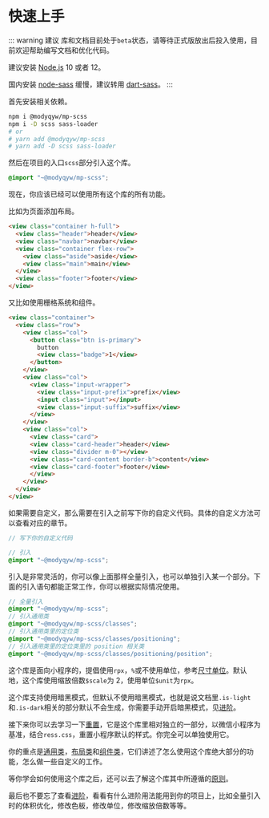 # 快速上手

::: warning 建议
库和文档目前处于`beta`状态，请等待正式版放出后投入使用，目前欢迎帮助编写文档和优化代码。

建议安装 [Node.js](https://nodejs.org/en/) 10 或者 12。

国内安装 [node-sass](https://github.com/sass/node-sass#readme) 缓慢，建议转用 [dart-sass](https://github.com/sass/dart-sass#readme)。
:::

首先安装相关依赖。

```sh
npm i @modyqyw/mp-scss
npm i -D scss sass-loader
# or
# yarn add @modyqyw/mp-scss
# yarn add -D scss sass-loader
```

然后在项目的入口`scss`部分引入这个库。

```scss
@import "~@modyqyw/mp-scss";
```

现在，你应该已经可以使用所有这个库的所有功能。

比如为页面添加布局。

```html
<view class="container h-full">
  <view class="header">header</view>
  <view class="navbar">navbar</view>
  <view class="container flex-row">
    <view class="aside">aside</view>
    <view class="main">main</view>
  </view>
  <view class="footer">footer</view>
</view>
```

又比如使用栅格系统和组件。

```html
<view class="container">
  <view class="row">
    <view class="col">
      <button class="btn is-primary">
        button
        <view class="badge">1</view>
      </button>
    </view>
    <view class="col">
      <view class="input-wrapper">
        <view class="input-prefix">prefix</view>
        <input class="input"></input>
        <view class="input-suffix">suffix</view>
      </view>
    </view>
    <view class="col">
      <view class="card">
      <view class="card-header">header</view>
      <view class="divider m-0"></view>
      <view class="card-content border-b">content</view>
      <view class="card-footer">footer</view>
      </view>
    </view>
  </view>
</view>
```

如果需要自定义，那么需要在引入之前写下你的自定义代码。具体的自定义方法可以查看对应的章节。

```scss
// 写下你的自定义代码

// 引入
@import "~@modyqyw/mp-scss";
```

引入是非常灵活的，你可以像上面那样全量引入，也可以单独引入某一个部分。下面的引入语句都能正常工作，你可以根据实际情况使用。

```scss
// 全量引入
@import "~@modyqyw/mp-scss";
// 引入通用类
@import "~@modyqyw/mp-scss/classes";
// 引入通用类里的定位类
@import "~@modyqyw/mp-scss/classes/positioning";
// 引入通用类里的定位类里的 position 相关类
@import "~@modyqyw/mp-scss/classes/positioning/position";
```

这个库是面向小程序的，提倡使用`rpx`，`%`或不使用单位，参考[尺寸单位](https://developers.weixin.qq.com/miniprogram/dev/framework/view/wxss.html)。默认地，这个库使用缩放倍数`$scale`为 2，使用单位`$unit`为`rpx`。

这个库支持使用暗黑模式，但默认不使用暗黑模式，也就是说文档里`.is-light`和`.is-dark`相关的部分默认不会生成，你需要手动开启暗黑模式，见[进阶](../advance/README.md#色彩)。

接下来你可以去学习一下[重置](../reset/README.md)，它是这个库里相对独立的一部分，以微信小程序为基准，结合`ress.css`，重置小程序默认的样式。你完全可以单独使用它。

你的重点是[通用类](../classes/index.md)，[布局类](../layout/index.md)和[组件类](../components/index.md)，它们讲述了怎么使用这个库绝大部分的功能，怎么做一些自定义的工作。

等你学会如何使用这个库之后，还可以去了解这个库其中所遵循的[原则](./design.md)。

最后也不要忘了查看[进阶](../advance/README.md)，看看有什么进阶用法能用到你的项目上，比如全量引入时的体积优化，修改色板，修改单位，修改缩放倍数等等。
